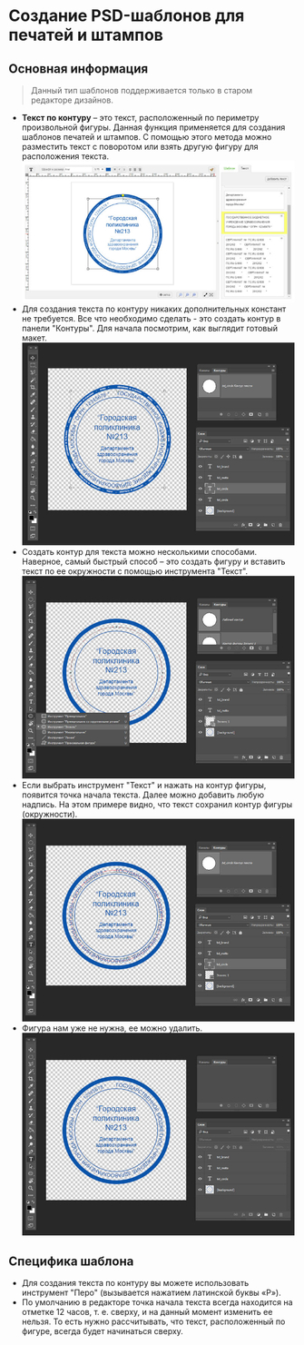 # Создание PSD-шаблонов для печатей и штампов

## Основная информация
> Данный тип шаблонов поддерживается только в старом редакторе дизайнов.

* **Текст по контуру** – это текст, расположенный по периметру произвольной фигуры. Данная функция применяется для создания шаблонов печатей и штампов. С помощью этого метода можно разместить текст с поворотом или взять другую фигуру для расположения текста.
![](../_media/design/design08.png ':size=70%')
* Для создания текста по контуру никаких дополнительных констант не требуется. Все что необходимо сделать - это создать контур в панели "Контуры". Для начала посмотрим, как выглядит готовый макет.
![](../_media/design/design09.png ':size=70%')
* Создать контур для текста можно несколькими способами. Наверное, самый быстрый способ – это создать фигуру и вставить текст по ее окружности с помощью инструмента "Текст". 
![](../_media/design/design10.png ':size=70%')
* Если выбрать инструмент "Текст" и нажать на контур фигуры, появится точка начала текста. Далее можно добавить любую надпись.
На этом примере видно, что текст сохранил контур фигуры (окружности).
![](../_media/design/design11.png ':size=70%')
* Фигура нам уже не нужна, ее можно удалить.
![](../_media/design/design12.png ':size=70%')

## Специфика шаблона
* Для создания текста по контуру вы можете использовать инструмент "Перо" (вызывается нажатием латинской буквы «P»).
* По умолчанию в редакторе точка начала текста всегда находится на отметке 12 часов, т. е. сверху, и на данный момент изменить ее нельзя. То есть нужно рассчитывать, что текст, расположенный по фигуре, всегда будет начинаться сверху.
